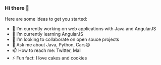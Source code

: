 ### Hi there 👋

Here are some ideas to get you started:

- 🔭 I’m currently working on web applications with Java and AngularJS
- 🌱 I’m currently learning AngularJS
- 👯 I’m looking to collaborate on open souce projects
- 💬 Ask me about Java, Python, Cars😄
- 📫 How to reach me: Twitter, Mail
- ⚡ Fun fact: I love cakes and cookies

